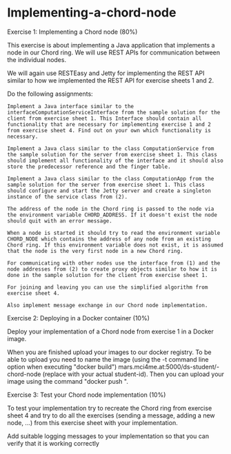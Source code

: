 # Implementing-a-chord-node

Exercise 1: Implementing a Chord node (80%)

This exercise is about implementing a Java application that implements a node in our Chord ring. We will use REST APIs for communication between the individual nodes.

We will again use RESTEasy and Jetty for implementing the REST API similar to how we implemented the REST API for exercise sheets 1 and 2.

Do the following assignments:

    Implement a Java interface similar to the interfaceComputationServiceInterface from the sample solution for the client from exercise sheet 1. This Interface should contain all functionality that are necessary for implementing exercise 1 and 2 from exercise sheet 4. Find out on your own which functionality is necessary.

    Implement a Java class similar to the class ComputationService from the sample solution for the server from exercise sheet 1. This class should implement all functionality of the interface and it should also store the predecessor reference and the finger table.

    Implement a Java class similar to the class ComputationApp from the sample solution for the server from exercise sheet 1. This class should configure and start the Jetty server and create a singleton instance of the service class from (2).

    The address of the node in the Chord ring is passed to the node via the environment variable CHORD_ADDRESS. If it doesn't exist the node should quit with an error message.

    When a node is started it should try to read the environment variable CHORD_NODE which contains the address of any node from an existing Chord ring. If this environment variable does not exist, it is assumed that the node is the very first node in a new Chord ring.

    For communicating with other nodes use the interface from (1) and the node addresses from (2) to create proxy objects similar to how it is done in the sample solution for the client from exercise sheet 1.

    For joining and leaving you can use the simplified algorithm from exercise sheet 4.

    Also implement message exchange in our Chord node implementation.
Exercise 2: Deploying in a Docker container (10%)

Deploy your implementation of a Chord node from exercise 1 in a Docker image.

When you are finished upload your images to our docker registry. To be able to upload you need to name the image (using the -t command line option when executing "docker build") mars.mci4me.at:5000/ds-student/<your-student-id>-chord-node (replace <your-student-id> with your actual student-id). Then you can upload your image using the command "docker push <image-name>".

Exercise 3: Test your Chord node implementation (10%)

To test your implementation try to recreate the Chord ring from exercise sheet 4 and try to do all the exercises (sending a message, adding a new node, ...) from this exercise sheet with your implementation.

Add suitable logging messages to your implementation so that you can verify that it is working correctly
